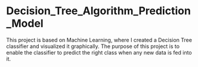 # Decision_Tree_Algorithm_Prediction_Model
This project is based on Machine Learning, where I created a Decision Tree classifier and visualized it graphically. The purpose of this project is to enable the classifier to predict the right class when any new data is fed into it.

